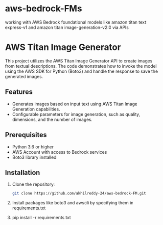 # aws-bedrock-FMs
working with AWS Bedrock foundational models like  amazon titan text express-v1 and amazon titan image-generation-v2:0 via APIs

# AWS Titan Image Generator

This project utilizes the AWS Titan Image Generator API to create images from textual descriptions. The code demonstrates how to invoke the model using the AWS SDK for Python (Boto3) and handle the response to save the generated images.

## Features

- Generates images based on input text using AWS Titan Image Generation capabilities.
- Configurable parameters for image generation, such as quality, dimensions, and the number of images.

## Prerequisites

- Python 3.6 or higher
- AWS Account with access to Bedrock services
- Boto3 library installed

## Installation

1. Clone the repository:

   ```bash
   git clone https://github.com/akhilreddy-24/aws-bedrock-FM.git

2. Install packages like boto3 and awscli by specifying them in requirements.txt
3. pip install -r requirements.txt
